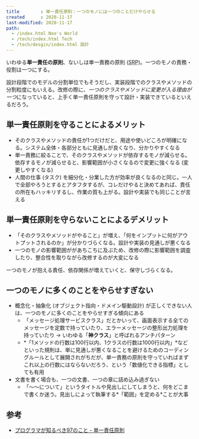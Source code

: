 ```yaml
---
title        : 単一責任原則：一つのモノには一つのことだけやらせる
created      : 2020-11-17
last-modified: 2020-11-17
path:
  - /index.html Neo's World
  - /tech/index.html Tech
  - /tech/desgin/index.html 設計
---
```


いわゆる**単一責任の原則**、ないしは単一責務の原則 (<abbr title="Single Responsibility Principle">SRP</abbr>)。一つのモノの責務・役割は一つにする。

設計段階でのモデルの分割単位でもそうだし、実装段階でのクラスやメソッドの分割粒度にもいえる。改修の際に、*一つのクラスやメソッドに変更が入る理由が一つ*になっていると、上手く単一責任原則を守って設計・実装できているといえるだろう。


## 単一責任原則を守ることによるメリット

- そのクラスやメソッドの責任が1つだけだと、用途や使いどころが明確になる。システム全体・各部分ともに見通しが良くなり、分かりやすくなる
- 単一責務に絞ることで、そのクラスやメソッドが依存するモノが減らせる。依存するモノが減らせると、影響範囲が小さくなるので変更に強くなる (変更しやすくなる)
- 人間の仕事 (タスク) を細分化・分業した方が効率が良くなるのと同じ。一人で全部やろうとするとアタフタするが、コレだけやると決めてあれば、責任の所在もハッキリするし、作業の質も上がる。設計や実装でも同じことが言える


## 単一責任原則を守らないことによるデメリット

- 「そのクラスやメソッドがやること」が増え、「何をインプットに何がアウトプットされるのか」が分かりづらくなる。設計や実装の見通しが悪くなる
- 一つのモノの影響範囲ががあちこちに及ぶため、改修の際に影響範囲を調査したり、整合性を取りながら改修するのが大変になる

一つのモノが抱える責任、依存関係が増えていくと、保守しづらくなる。


## 一つのモノに多くのことをやらせすぎない

- 概念化・抽象化 (オブジェクト指向・ドメイン駆動設計) が正しくできない人は、一つのモノに多くのことをやらせすぎる傾向にある
  - 「メッセージ処理サービスクラス」だとかいって、画面表示する全てのメッセージを定数で持っていたり、エラーメッセージの整形出力処理を持っていたり → いわゆる「**神クラス**」と呼ばれるアンチパターン
  - *「1メソッドの行数は100行以内、1クラスの行数は1000行以内」*などといった規則は、単に見通しが悪くなることを避けるためのコーディングルールとして展開されがちだが、単一責務の原則を守っていればまずこれ以上の行数にはならないだろう、という「数値化できる指標」としても有用
- 文書を書く場合も、一つの文書、一つの章に詰め込み過ぎない
  - 「〜〜について」というタイトルや見出しにしてしまうと、何をどこまで書くか迷う。見出しによって執筆する*「範囲」を定める*ことが大事


## 参考

- [プログラマが知るべき97のこと - 単一責任原則](https://プログラマが知るべき97のこと.com/%E3%82%A8%E3%83%83%E3%82%BB%E3%82%A4/%E5%8D%98%E4%B8%80%E8%B2%AC%E4%BB%BB%E5%8E%9F%E5%89%87/)
